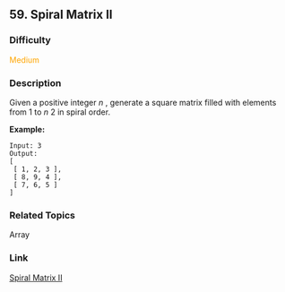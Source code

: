 ## 59. Spiral Matrix II
### Difficulty

 <font color=orange>Medium</font>

### Description

Given a positive integer _n_ , generate a square matrix filled with elements
from 1 to _n_ 2 in spiral order.

**Example:**
            Input: 3    Output:    [     [ 1, 2, 3 ],     [ 8, 9, 4 ],     [ 7, 6, 5 ]    ]    


### Related Topics

Array


### Link
[Spiral Matrix II](https://leetcode.com/problems/spiral-matrix-ii)
